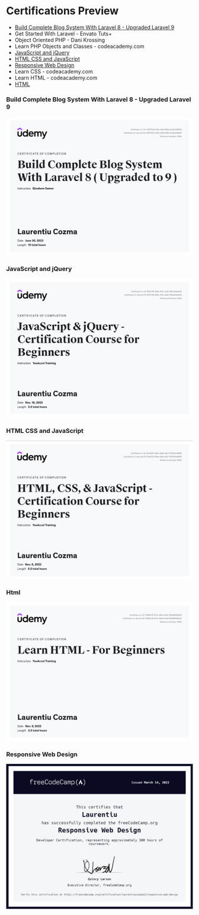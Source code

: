 # Certifications Preview
- [Build Complete Blog System With Laravel 8 - Upgraded Laravel 9](#build-complete-blog-system-with-laravel-8---upgraded-laravel-9)
- Get Started With Laravel - Envato Tuts+
- Object Oriented PHP - Dani Krossing
- Learn PHP Objects and Classes - codeacademy.com
- [JavaScript and jQuery](#javascript-and-jquery)
- [HTML CSS and JavaScript](#html-css-and-javascript) 
- [Responsive Web Design](#responsive-web-design)
- Learn CSS - codeacademy.com
- Learn HTML - codeacademy.com
- [HTML](#html)
### Build Complete Blog System With Laravel 8 - Upgraded Laravel 9
![Build Complete Blog System With Laravel 8 - Upgraded Laravel 9](https://github.com/laurentiucozma12/Certifications/blob/master/Files/Build%20Complete%20Blog%20System%20With%20Laravel%208%20(Upgraded%20Laravel%209).jpg)
### JavaScript and jQuery
![JavaScript && jQuery](https://github.com/laurentiucozma12/Certifications/blob/master/Files/jQuery.jpg)
### HTML CSS and JavaScript
![HTML, CSS, && JavaScript](https://github.com/laurentiucozma12/Certifications/blob/master/Files/HTML%2C%20CSS%2C%20%26%20JavaScript%20-%20Certification%20Course.png)
### Html
![Html](https://github.com/laurentiucozma12/Certifications/blob/master/Files/HTML%20-%20Certification.png)
### Responsive Web Design
![Free Code Camp Responsive Web Design](https://github.com/laurentiucozma12/Certifications/blob/master/Files/Free%20Code%20Camp%20-%20Responsive%20Web%20Design.png)  
